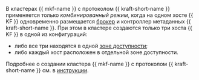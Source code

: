В кластерах {{ mkf-name }} с протоколом {{ kraft-short-name }} применяется только _комбинированный режим_, когда на одном хосте {{ KF }} одновременно размещается [брокер](../../../managed-kafka/concepts/brokers.md) и контроллер метаданных {{ kraft-short-name }}. При этом в кластере создаются только три хоста {{ KF }} в одной из конфигураций:

* либо все три находятся в одной [зоне доступности](../../../overview/concepts/geo-scope.md);
* либо каждый хост расположен в отдельной зоне доступности.

Подробнее о создании кластера {{ mkf-name }} с протоколом {{ kraft-short-name }} см. в [инструкции](../../../managed-kafka/operations/cluster-create.md#higher-version).
